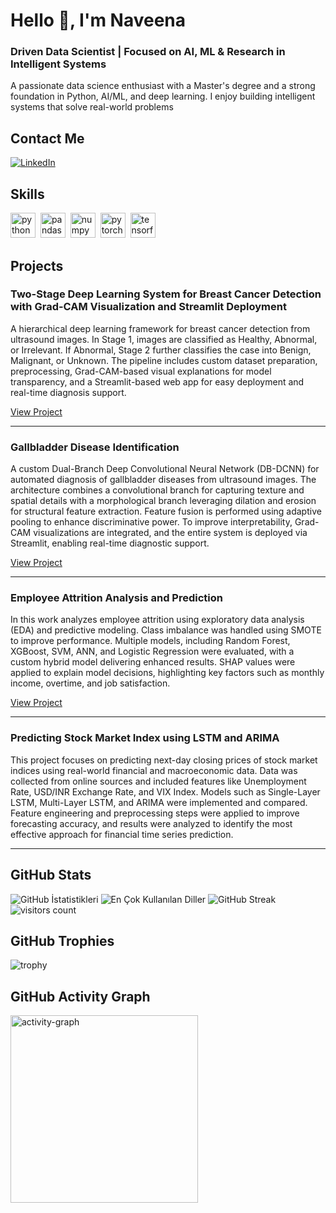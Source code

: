 # Hello 👋, I'm Naveena
### Driven Data Scientist | Focused on AI, ML & Research in Intelligent Systems

A passionate data science enthusiast with a Master's degree and a strong foundation in Python, AI/ML, and deep learning. I enjoy building intelligent systems that solve real-world problems

## Contact Me
<p><a href="https://www.linkedin.com/in/naveena-s-234138319/" target="_blank"><img src="https://img.shields.io/badge/LinkedIn-%230077B5.svg?&style=flat-square&logo=linkedin&logoColor=white" alt="LinkedIn"></a> </p>

## Skills

<p align="left">
<img src="https://cdn.jsdelivr.net/gh/devicons/devicon/icons/python/python-original.svg" alt="python" width="40" height="40"/>&nbsp;
<img src="https://cdn.jsdelivr.net/gh/devicons/devicon/icons/pandas/pandas-original.svg" alt="pandas" width="40" height="40"/>&nbsp;
<img src="https://cdn.jsdelivr.net/gh/devicons/devicon/icons/numpy/numpy-original.svg" alt="numpy" width="40" height="40"/>&nbsp;
<img src="https://cdn.jsdelivr.net/gh/devicons/devicon/icons/pytorch/pytorch-original.svg" alt="pytorch" width="40" height="40"/>&nbsp;
<img src="https://cdn.jsdelivr.net/gh/devicons/devicon/icons/tensorflow/tensorflow-original.svg" alt="tensorflow" width="40" height="40"/>&nbsp;
</p>

## Projects

### Two-Stage Deep Learning System for Breast Cancer Detection with Grad-CAM Visualization and Streamlit Deployment

A hierarchical deep learning framework for breast cancer detection from ultrasound images. In Stage 1, images are classified as Healthy, Abnormal, or Irrelevant. If Abnormal, Stage 2 further classifies the case into Benign, Malignant, or Unknown. The pipeline includes custom dataset preparation, preprocessing, Grad-CAM-based visual explanations for model transparency, and a Streamlit-based web app for easy deployment and real-time diagnosis support.

[View Project](https://github.com/NaveenaSivaguru/Breast-cancer-detection)

---

### Gallbladder Disease Identification

A custom Dual-Branch Deep Convolutional Neural Network (DB-DCNN) for automated diagnosis of gallbladder diseases from ultrasound images. The architecture combines a convolutional branch for capturing texture and spatial details with a morphological branch leveraging dilation and erosion for structural feature extraction. Feature fusion is performed using adaptive pooling to enhance discriminative power. To improve interpretability, Grad-CAM visualizations are integrated, and the entire system is deployed via Streamlit, enabling real-time diagnostic support.

[View Project](https://github.com/NaveenaSivaguru/GallbladderDiseaseDiagnosis)

---

### Employee Attrition Analysis and Prediction

In this work analyzes employee attrition using exploratory data analysis (EDA) and predictive modeling. Class imbalance was handled using SMOTE to improve performance. Multiple models, including Random Forest, XGBoost, SVM, ANN, and Logistic Regression were evaluated, with a custom hybrid model delivering enhanced results. SHAP values were applied to explain model decisions, highlighting key factors such as monthly income, overtime, and job satisfaction.

[View Project](https://github.com/NaveenaSivaguru/EMPLOYEE_ATTRITION_ANALYSIS_AND_PREDICTION)

---

### Predicting Stock Market Index using LSTM and ARIMA

This project focuses on predicting next-day closing prices of stock market indices using real-world financial and macroeconomic data. Data was collected from online sources and included features like Unemployment Rate, USD/INR Exchange Rate, and VIX Index. Models such as Single-Layer LSTM, Multi-Layer LSTM, and ARIMA were implemented and compared. Feature engineering and preprocessing steps were applied to improve forecasting accuracy, and results were analyzed to identify the most effective approach for financial time series prediction.

---

## GitHub Stats

<img src="https://github-readme-stats.vercel.app/api?username=NaveenaSivaguru&show_icons=true&count_private=true&theme=default" alt="GitHub İstatistikleri" />

<img src="https://github-readme-stats.vercel.app/api/top-langs/?username=NaveenaSivaguru&layout=compact&theme=default" alt="En Çok Kullanılan Diller" />

<img src="https://github-readme-streak-stats.herokuapp.com/?user=NaveenaSivaguru&theme=default" alt="GitHub Streak" />

<img src="https://profile-counter.glitch.me/NaveenaSivaguru/count.svg?" alt="visitors count" />

## GitHub Trophies

<img src="https://github-profile-trophy.vercel.app/?username=NaveenaSivaguru" alt="trophy" />

## GitHub Activity Graph

<img src="https://github-readme-activity-graph.vercel.app/graph?username=NaveenaSivaguru&radius=16&theme=react&area=true&order=5" height="300" alt="activity-graph" />

